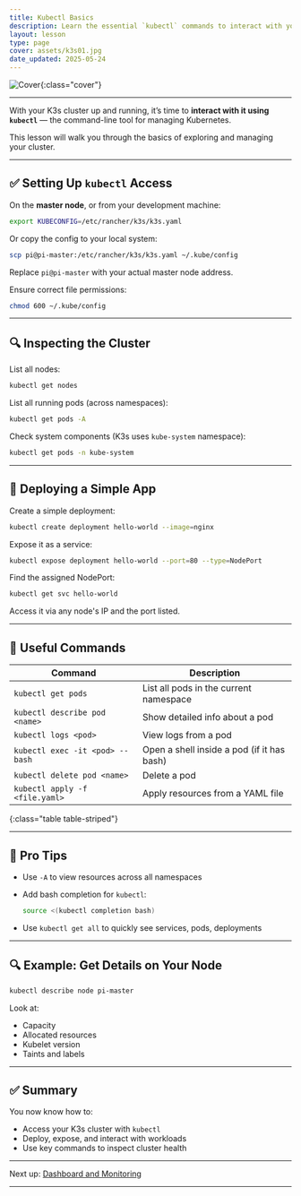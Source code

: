 ```yaml
---
title: Kubectl Basics
description: Learn the essential `kubectl` commands to interact with your K3s Kubernetes cluster from the command line.
layout: lesson
type: page
cover: assets/k3s01.jpg
date_updated: 2025-05-24
---
```


![Cover]({{page.cover}}){:class="cover"}

---

With your K3s cluster up and running, it’s time to **interact with it using `kubectl`** — the command-line tool for managing Kubernetes.

This lesson will walk you through the basics of exploring and managing your cluster.

---

## ✅ Setting Up `kubectl` Access

On the **master node**, or from your development machine:

```bash
export KUBECONFIG=/etc/rancher/k3s/k3s.yaml
````

Or copy the config to your local system:

```bash
scp pi@pi-master:/etc/rancher/k3s/k3s.yaml ~/.kube/config
```

Replace `pi@pi-master` with your actual master node address.

Ensure correct file permissions:

```bash
chmod 600 ~/.kube/config
```

---

## 🔍 Inspecting the Cluster

List all nodes:

```bash
kubectl get nodes
```

List all running pods (across namespaces):

```bash
kubectl get pods -A
```

Check system components (K3s uses `kube-system` namespace):

```bash
kubectl get pods -n kube-system
```

---

## 🚀 Deploying a Simple App

Create a simple deployment:

```bash
kubectl create deployment hello-world --image=nginx
```

Expose it as a service:

```bash
kubectl expose deployment hello-world --port=80 --type=NodePort
```

Find the assigned NodePort:

```bash
kubectl get svc hello-world
```

Access it via any node's IP and the port listed.

---

## 📁 Useful Commands

| Command                          | Description                                |
| -------------------------------- | ------------------------------------------ |
| `kubectl get pods`               | List all pods in the current namespace     |
| `kubectl describe pod <name>`    | Show detailed info about a pod             |
| `kubectl logs <pod>`             | View logs from a pod                       |
| `kubectl exec -it <pod> -- bash` | Open a shell inside a pod (if it has bash) |
| `kubectl delete pod <name>`      | Delete a pod                               |
| `kubectl apply -f <file.yaml>`   | Apply resources from a YAML file           |
{:class="table table-striped"}

---

## 🧠 Pro Tips

* Use `-A` to view resources across all namespaces
* Add bash completion for `kubectl`:

  ```bash
  source <(kubectl completion bash)
  ```
  
* Use `kubectl get all` to quickly see services, pods, deployments

---

## 🔍 Example: Get Details on Your Node

```bash
kubectl describe node pi-master
```

Look at:

* Capacity
* Allocated resources
* Kubelet version
* Taints and labels

---

## ✅ Summary

You now know how to:

* Access your K3s cluster with `kubectl`
* Deploy, expose, and interact with workloads
* Use key commands to inspect cluster health

---

Next up: [Dashboard and Monitoring](09_dashboard_and_monitoring)

---

